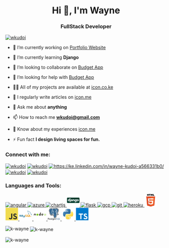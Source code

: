 <h1 align="center">Hi 👋, I'm Wayne</h1>
<h3 align="center">FullStack Developer</h3>

<p align="left"> <a href="https://twitter.com/wkudoi" target="blank"><img src="https://img.shields.io/twitter/follow/wkudoi?logo=twitter&style=for-the-badge" alt="wkudoi" /></a> </p>

- 🔭 I’m currently working on [Portfolio Website](icon.co.ke)

- 🌱 I’m currently learning **Django**

- 👯 I’m looking to collaborate on [Budget App](mfuko.io)

- 🤝 I’m looking for help with [Budget App](mfuko.io)

- 👨‍💻 All of my projects are available at [icon.co.ke](icon.co.ke)

- 📝 I regularly write articles on [icon.me](icon.me)

- 💬 Ask me about **anything**

- 📫 How to reach me **wkudoi@gmail.com**

- 📄 Know about my experiences [icon.me](icon.me)

- ⚡ Fun fact **I design living spaces for fun.**

<h3 align="left">Connect with me:</h3>
<p align="left">
<a href="https://dev.to/wkudoi" target="blank"><img align="center" src="https://cdn.jsdelivr.net/npm/simple-icons@3.0.1/icons/dev-dot-to.svg" alt="wkudoi" height="30" width="40" /></a>
<a href="https://twitter.com/wkudoi" target="blank"><img align="center" src="https://raw.githubusercontent.com/rahuldkjain/github-profile-readme-generator/master/src/images/icons/Social/twitter.svg" alt="wkudoi" height="30" width="40" /></a>
<a href="https://linkedin.com/in/https://ke.linkedin.com/in/wayne-kudoi-a566331b0/" target="blank"><img align="center" src="https://raw.githubusercontent.com/rahuldkjain/github-profile-readme-generator/master/src/images/icons/Social/linked-in-alt.svg" alt="https://ke.linkedin.com/in/wayne-kudoi-a566331b0/" height="30" width="40" /></a>
<a href="https://stackoverflow.com/users/wkudoi" target="blank"><img align="center" src="https://raw.githubusercontent.com/rahuldkjain/github-profile-readme-generator/master/src/images/icons/Social/stack-overflow.svg" alt="wkudoi" height="30" width="40" /></a>
<a href="https://discord.gg/wkudoi" target="blank"><img align="center" src="https://raw.githubusercontent.com/rahuldkjain/github-profile-readme-generator/master/src/images/icons/Social/discord.svg" alt="wkudoi" height="30" width="40" /></a>
</p>

<h3 align="left">Languages and Tools:</h3>
<p align="left"> <a href="https://angular.io" target="_blank"> <img src="https://angular.io/assets/images/logos/angular/angular.svg" alt="angular" width="40" height="40"/> </a> <a href="https://azure.microsoft.com/en-in/" target="_blank"> <img src="https://www.vectorlogo.zone/logos/microsoft_azure/microsoft_azure-icon.svg" alt="azure" width="40" height="40"/> </a> <a href="https://www.chartjs.org" target="_blank"> <img src="https://www.chartjs.org/media/logo-title.svg" alt="chartjs" width="40" height="40"/> </a> <a href="https://www.djangoproject.com/" target="_blank"> <img src="https://raw.githubusercontent.com/devicons/devicon/master/icons/django/django-original.svg" alt="django" width="40" height="40"/> </a> </a> <a href="https://flask.palletsprojects.com/" target="_blank"> <img src="https://www.vectorlogo.zone/logos/pocoo_flask/pocoo_flask-icon.svg" alt="flask" width="40" height="40"/> </a> <a href="https://cloud.google.com" target="_blank"> <img src="https://www.vectorlogo.zone/logos/google_cloud/google_cloud-icon.svg" alt="gcp" width="40" height="40"/> </a> <a href="https://git-scm.com/" target="_blank"> <img src="https://www.vectorlogo.zone/logos/git-scm/git-scm-icon.svg" alt="git" width="40" height="40"/> </a> <a href="https://heroku.com" target="_blank"> <img src="https://www.vectorlogo.zone/logos/heroku/heroku-icon.svg" alt="heroku" width="40" height="40"/> </a> <a href="https://www.w3.org/html/" target="_blank"> <img src="https://raw.githubusercontent.com/devicons/devicon/master/icons/html5/html5-original-wordmark.svg" alt="html5" width="40" height="40"/> </a> <a href="https://developer.mozilla.org/en-US/docs/Web/JavaScript" target="_blank"> <img src="https://raw.githubusercontent.com/devicons/devicon/master/icons/javascript/javascript-original.svg" alt="javascript" width="40" height="40"/> </a> <a href="https://www.mysql.com/" target="_blank"> <img src="https://raw.githubusercontent.com/devicons/devicon/master/icons/mysql/mysql-original-wordmark.svg" alt="mysql" width="40" height="40"/> </a> <a href="https://nodejs.org" target="_blank"> <img src="https://raw.githubusercontent.com/devicons/devicon/master/icons/nodejs/nodejs-original-wordmark.svg" alt="nodejs" width="40" height="40"/> </a> <a href="https://www.postgresql.org" target="_blank"> <img src="https://raw.githubusercontent.com/devicons/devicon/master/icons/postgresql/postgresql-original-wordmark.svg" alt="postgresql" width="40" height="40"/> </a> <a href="https://www.python.org" target="_blank"> <img src="https://raw.githubusercontent.com/devicons/devicon/master/icons/python/python-original.svg" alt="python" width="40" height="40"/> </a> <a href="https://www.typescriptlang.org/" target="_blank"> <img src="https://raw.githubusercontent.com/devicons/devicon/master/icons/typescript/typescript-original.svg" alt="typescript" width="40" height="40"/> </a> </p>

<p><img align="left" src="https://github-readme-stats.vercel.app/api/top-langs?username=k-wayne&show_icons=true&locale=en&layout=compact" alt="k-wayne" /></p>

<p>&nbsp;<img align="center" src="https://github-readme-stats.vercel.app/api?username=k-wayne&show_icons=true&locale=en" alt="k-wayne" /></p>

<p><img align="center" src="https://github-readme-streak-stats.herokuapp.com/?user=k-wayne&" alt="k-wayne" /></p>
